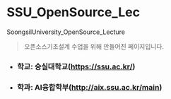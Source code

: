 # SSU_OpenSource_Lec
SoongsilUniversity_OpenSource_Lecture


>오픈소스기초설계 수업을 위해 만들어진 페이지입니다.

* ### 학교: 숭실대학교(https://ssu.ac.kr/)
* ### 학과: AI융합학부(http://aix.ssu.ac.kr/main)
